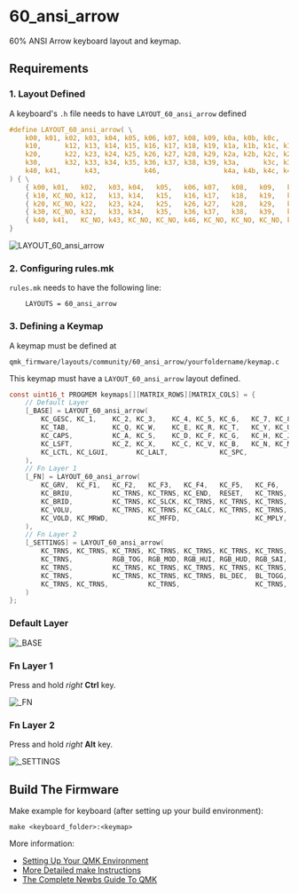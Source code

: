 # 60_ansi_arrow

60% ANSI Arrow keyboard layout and keymap.

## Requirements

### 1. Layout Defined

A keyboard's `.h` file needs to have `LAYOUT_60_ansi_arrow` defined

```c
#define LAYOUT_60_ansi_arrow( \
    k00, k01, k02, k03, k04, k05, k06, k07, k08, k09, k0a, k0b, k0c,      k0e, \
    k10,      k12, k13, k14, k15, k16, k17, k18, k19, k1a, k1b, k1c, k1d, k1e, \
    k20,      k22, k23, k24, k25, k26, k27, k28, k29, k2a, k2b, k2c, k2d,      \
    k30,      k32, k33, k34, k35, k36, k37, k38, k39, k3a,      k3c, k3d, k3e, \
    k40, k41,      k43,           k46,                k4a, k4b, k4c, k4d, k4e  \
) { \
    { k00, k01,   k02,   k03, k04,   k05,   k06, k07,   k08,   k09,   k0a, k0b,   k0c, KC_NO, k0e   }, \
    { k10, KC_NO, k12,   k13, k14,   k15,   k16, k17,   k18,   k19,   k1a, k1b,   k1c, k1d,   k1e   }, \
    { k20, KC_NO, k22,   k23, k24,   k25,   k26, k27,   k28,   k29,   k2a, k2b,   k2c, k2d,   KC_NO }, \
    { k30, KC_NO, k32,   k33, k34,   k35,   k36, k37,   k38,   k39,   k3a, KC_NO, k3c, k3d,   k3e   }, \
    { k40, k41,   KC_NO, k43, KC_NO, KC_NO, k46, KC_NO, KC_NO, KC_NO, k4a, k4b,   k4c, k4d,   k4e   }  \
}
```

![LAYOUT_60_ansi_arrow](https://raw.githubusercontent.com/mrsendyyk/files/public/qmk/firmware/layouts/community/60_ansi_arrow/mrsendyyk/images/layout-60-ansi-arrow.png)

### 2. Configuring rules.mk

`rules.mk` needs to have the following line:

        LAYOUTS = 60_ansi_arrow

### 3. Defining a Keymap

A keymap must be defined at         

    qmk_firmware/layouts/community/60_ansi_arrow/yourfoldername/keymap.c

This keymap must have a `LAYOUT_60_ansi_arrow` layout defined.

```c
const uint16_t PROGMEM keymaps[][MATRIX_ROWS][MATRIX_COLS] = {
    // Default Layer
    [_BASE] = LAYOUT_60_ansi_arrow(
        KC_GESC, KC_1,    KC_2, KC_3,    KC_4, KC_5, KC_6,   KC_7, KC_8, KC_9,    KC_0,           KC_MINS,        KC_EQL,           KC_BSPC,
        KC_TAB,           KC_Q, KC_W,    KC_E, KC_R, KC_T,   KC_Y, KC_U, KC_I,    KC_O,           KC_P,           KC_LBRC, KC_RBRC, KC_BSLS,
        KC_CAPS,          KC_A, KC_S,    KC_D, KC_F, KC_G,   KC_H, KC_J, KC_K,    KC_L,           KC_SCLN,        KC_QUOT, KC_ENT,
        KC_LSFT,          KC_Z, KC_X,    KC_C, KC_V, KC_B,   KC_N, KC_M, KC_COMM, KC_DOT,                         KC_RSFT, KC_UP,   KC_SLSH,
        KC_LCTL, KC_LGUI,       KC_LALT,             KC_SPC,                      LT(2, KC_RALT), LT(1, KC_RCTL), KC_LEFT, KC_DOWN, KC_RGHT
    ),
    // Fn Layer 1
    [_FN] = LAYOUT_60_ansi_arrow(
        KC_GRV,  KC_F1,   KC_F2,   KC_F3,   KC_F4,   KC_F5,   KC_F6,   KC_F7,   KC_F8,   KC_F9,   KC_F10,  KC_F11,  KC_F12,           KC_DEL,
        KC_BRIU,          KC_TRNS, KC_TRNS, KC_END,  RESET,   KC_TRNS, KC_TRNS, KC_TRNS, KC_INS,  KC_TRNS, KC_PSCR, KC_TRNS, KC_TRNS, KC_EJCT,
        KC_BRID,          KC_TRNS, KC_SLCK, KC_TRNS, KC_TRNS, KC_TRNS, KC_HOME, KC_TRNS, KC_TRNS, KC_TRNS, KC_TRNS, KC_TRNS, KC_MUTE,
        KC_VOLU,          KC_TRNS, KC_TRNS, KC_CALC, KC_TRNS, KC_TRNS, KC_NLCK, KC_MAIL, KC_TRNS, KC_TRNS,          KC_PAUS, KC_PGUP, KC_TRNS,
        KC_VOLD, KC_MRWD,          KC_MFFD,                   KC_MPLY,                            KC_MSTP, KC_TRNS, KC_MPRV, KC_PGDN, KC_MNXT
    ),
    // Fn Layer 2
    [_SETTINGS] = LAYOUT_60_ansi_arrow(
        KC_TRNS, KC_TRNS, KC_TRNS, KC_TRNS, KC_TRNS, KC_TRNS, KC_TRNS, KC_TRNS, KC_TRNS, KC_TRNS, KC_TRNS, KC_TRNS, KC_TRNS,          KC_TRNS,
        KC_TRNS,          RGB_TOG, RGB_MOD, RGB_HUI, RGB_HUD, RGB_SAI, RGB_SAD, RGB_VAI, RGB_VAD, KC_TRNS, KC_TRNS, KC_TRNS, KC_TRNS, KC_TRNS,
        KC_TRNS,          KC_TRNS, KC_TRNS, KC_TRNS, KC_TRNS, KC_TRNS, KC_TRNS, KC_TRNS, KC_TRNS, KC_TRNS, KC_TRNS, KC_TRNS, KC_TRNS,
        KC_TRNS,          KC_TRNS, KC_TRNS, KC_TRNS, BL_DEC,  BL_TOGG, BL_INC,  BL_STEP, KC_TRNS, KC_TRNS,          KC_TRNS, KC_TRNS, KC_TRNS,
        KC_TRNS, KC_TRNS,          KC_TRNS,                   KC_TRNS,                            KC_TRNS, KC_TRNS, KC_TRNS, KC_TRNS, KC_TRNS
    )
};
```

### Default Layer

![_BASE](https://raw.githubusercontent.com/mrsendyyk/files/public/qmk/firmware/layouts/community/60_ansi_arrow/mrsendyyk/images/layout-60-ansi-arrow-keymap---layer-0.png)

### Fn Layer 1

Press and hold *right* **Ctrl** key.

![_FN](https://raw.githubusercontent.com/mrsendyyk/files/public/qmk/firmware/layouts/community/60_ansi_arrow/mrsendyyk/images/layout-60-ansi-arrow-keymap---layer-1.png)

### Fn Layer 2

Press and hold *right* **Alt** key.

![_SETTINGS](https://raw.githubusercontent.com/mrsendyyk/files/public/qmk/firmware/layouts/community/60_ansi_arrow/mrsendyyk/images/layout-60-ansi-arrow-keymap---layer-2.png)

## Build The Firmware

Make example for keyboard (after setting up your build environment):

    make <keyboard_folder>:<keymap>

More information:
* [Setting Up Your QMK Environment](https://docs.qmk.fm/#/getting_started_build_tools)
* [More Detailed make Instructions](https://docs.qmk.fm/#/getting_started_make_guide)
* [The Complete Newbs Guide To QMK](https://docs.qmk.fm/#/newbs)
